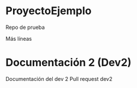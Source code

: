 # ProyectoEjemplo
Repo de prueba

Más líneas

# Documentación 2 (Dev2)
Documentación del dev 2 
Pull request dev2